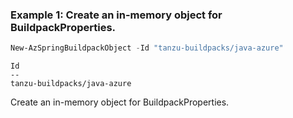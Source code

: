### Example 1: Create an in-memory object for BuildpackProperties.
```powershell
New-AzSpringBuildpackObject -Id "tanzu-buildpacks/java-azure"
```

```output
Id
--
tanzu-buildpacks/java-azure
```

Create an in-memory object for BuildpackProperties.